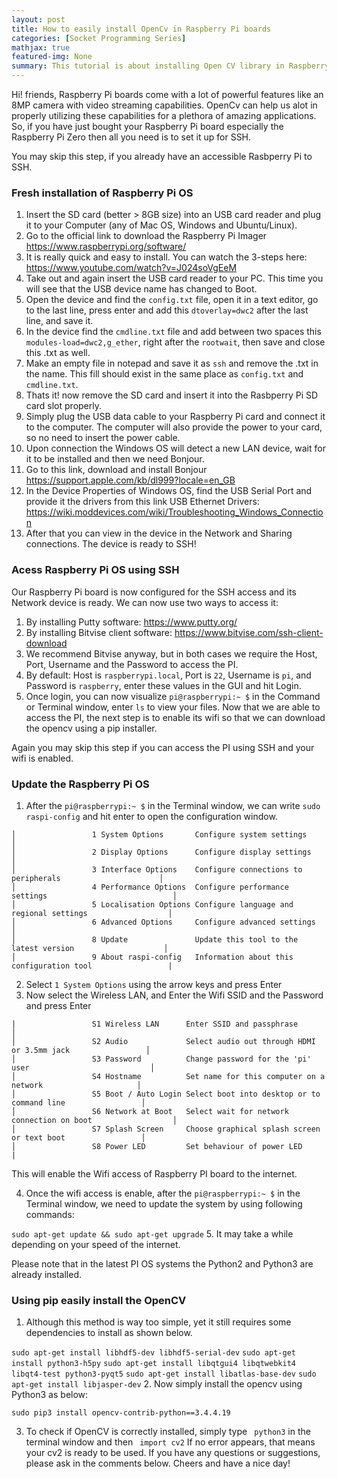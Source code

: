 ```yaml
---
layout: post
title: How to easily install OpenCv in Raspberry Pi boards
categories: [Socket Programming Series]
mathjax: true
featured-img: None
summary: This tutorial is about installing Open CV library in Raspberry Pi 
---
```


Hi! friends, Raspberry Pi boards come with a lot of powerful
features like an 8MP camera with video streaming capabilities. OpenCv can help us alot in properly utilizing these capabilities for a plethora of amazing applications.
So, if you have just bought your Raspberry Pi board especially the Raspberry Pi Zero then all you need is to set it up for SSH.


You may skip this step, if you already have an accessible Rasbperry Pi to SSH.

### Fresh installation of Raspberry Pi OS

1. Insert the SD card (better > 8GB size) into an USB card reader and plug it to your Computer (any of Mac OS, Windows and Ubuntu/Linux).
2. Go to the official link to download the Raspberry Pi Imager https://www.raspberrypi.org/software/
3. It is really quick and easy to install. You can watch the 3-steps here: https://www.youtube.com/watch?v=J024soVgEeM
4. Take out and again insert the USB card reader to your PC. This time you will see that the USB device name has changed to Boot.
5. Open the device and find the ```config.txt``` file, open it in a text editor, go to the last line, press enter and add this ```dtoverlay=dwc2``` after the last line, and save it.
6. In the device find the ```cmdline.txt``` file and add between two spaces this ```modules-load=dwc2,g_ether```, right after the ```rootwait```, then save and close this .txt as well.
7. Make an empty file in notepad and save it as ```ssh``` and remove the .txt in the name. This fill should exist in the same place as  ```config.txt``` and ```cmdline.txt```.
8. Thats it! now remove the SD card and insert it into the Rasbperry Pi SD card slot properly. 
9. Simply plug the USB data cable to your Raspberry Pi card and connect it to the computer. The computer will also provide the power to your card, so no need to insert the power cable.
10. Upon connection the Windows OS will detect a new LAN device, wait for it to be installed and then we need Bonjour.
11. Go to this link, download and install Bonjour https://support.apple.com/kb/dl999?locale=en_GB
12. In the Device Properties of Windows OS, find the USB Serial Port and provide it the drivers from this link USB Ethernet Drivers: https://wiki.moddevices.com/wiki/Troubleshooting_Windows_Connection
13. After that you can view in the device in the Network and Sharing connections. The device is ready to SSH!


### Acess Raspberry Pi OS using SSH

Our Raspberry Pi board is now configured for the SSH access and its Network device is ready. We can now use two ways to access it:
1. By installing Putty software: https://www.putty.org/
2. By installing Bitvise client software: https://www.bitvise.com/ssh-client-download
3. We recommend Bitvise anyway, but in both cases we require the Host, Port, Username and the Password to access the PI.
4. By default: Host is ```raspberrypi.local```, Port is ```22```, Username is ```pi```, and Password is ```raspberry```, enter these values in the GUI and hit Login.
5. Once login, you can now visualize ```pi@raspberrypi:~ $``` in the Command or Terminal window, enter ```ls``` to view your files. Now that we are able to access the PI, the next step is to enable its wifi so that we can download the opencv using a pip installer.

Again you may skip this step if you can access the PI using SSH and your wifi is enabled.

### Update the Raspberry Pi OS 

1. After the ```pi@raspberrypi:~ $``` in the Terminal window, we can write ```sudo raspi-config``` and hit enter to open the configuration window.

```
│                 1 System Options       Configure system settings                                 │
│                 2 Display Options      Configure display settings                                │
│                 3 Interface Options    Configure connections to peripherals                      │
│                 4 Performance Options  Configure performance settings                            │
│                 5 Localisation Options Configure language and regional settings                  │
│                 6 Advanced Options     Configure advanced settings                               │
│                 8 Update               Update this tool to the latest version                    │
│                 9 About raspi-config   Information about this configuration tool                 |
```
2. Select  ```1 System Options``` using the arrow keys and press Enter
3. Now select the Wireless LAN, and Enter the Wifi SSID and the Password and press Enter
```
|                 S1 Wireless LAN      Enter SSID and passphrase                                   │
│                 S2 Audio             Select audio out through HDMI or 3.5mm jack                 │
│                 S3 Password          Change password for the 'pi' user                           │
│                 S4 Hostname          Set name for this computer on a network                     │
│                 S5 Boot / Auto Login Select boot into desktop or to command line                 │
│                 S6 Network at Boot   Select wait for network connection on boot                  │
│                 S7 Splash Screen     Choose graphical splash screen or text boot                 │
│                 S8 Power LED         Set behaviour of power LED                                  |
```
This will enable the Wifi access of Raspberry PI board to the internet. 

4. Once the wifi access is enable, after the ```pi@raspberrypi:~ $``` in the Terminal window, we need to update the system by using following commands:

```sudo apt-get update && sudo apt-get upgrade```
5. It may take a while depending on your speed of the internet.

Please note that in the latest PI OS systems the Python2 and Python3 are already installed.
### Using pip easily install the OpenCV

1. Although this method is way too simple, yet it still requires some dependencies to install as shown below.

```sudo apt-get install libhdf5-dev libhdf5-serial-dev```
```sudo apt-get install python3-h5py```
```sudo apt-get install libqtgui4 libqtwebkit4 libqt4-test python3-pyqt5```
```sudo apt-get install libatlas-base-dev```
```sudo apt-get install libjasper-dev```
2. Now simply install the opencv using Python3 as below:

```sudo pip3 install opencv-contrib-python==3.4.4.19```

3. To check if OpenCV is correctly installed, simply type ``` python3``` in the terminal window and then
``` import cv2```
If no error appears, that means your cv2 is ready to be used. If you have any questions or suggestions, please ask in the comments below. Cheers and have a nice day!










